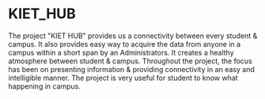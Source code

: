 # KIET_HUB
The project "KIET HUB" provides us a connectivity between every student & campus. It also provides easy way to acquire the data from anyone in a campus within a short span by an Administrators. It creates a healthy atmosphere between student & campus.
Throughout the project, the focus has been on presenting information & providing connectivity in an easy and intelligible manner. The project is very useful for student to know what happening in campus. 

